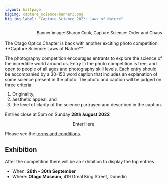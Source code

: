 ```yaml
---
layout: halfpage
bigimg: capture_science/banner3.png
big_img_label: "Capture Science 2022: Laws of Nature"
---
```

<link rel="stylesheet" href="https://cdn.jsdelivr.net/npm/semantic-ui@2.4.2/dist/semantic.min.css">
<div style="text-align: right; font-size: 10pt;">
Banner image: Sharon Cook, Capture Science: Order and Chaos
</div>
<br>
The Otago Optics Chapter is back with another exciting photo competition: **Capture Science: Laws of Nature**


The photography competition encourages entrants to explore the science of the incredible world around us. Entry to the photo competition is free, and open to people of all ages and photography skill levels. Each entry should be accompanied by a 30-150 word caption that includes an explanation of some science present in the photo. The photo and caption will be judged on three criteria: 

1. Originality,
2. aesthetic appeal, and 
3. the level of clarity of the science portrayed and described in the caption.

Entries close at 5pm on Sunday **28th August 2022**

<div style="text-align:center">
<div class="ui huge teal button" onclick="window.location.href='https://forms.gle/9fH5Z5Jop67wTh626';">Enter Here</div>
</div>

Please see the [terms and conditions](https://docs.google.com/document/d/e/2PACX-1vTaQ-ppYvAGO-7rnkuIdsUEWMFHAonWSkQGrYoyrbUfdDDCqDrKWKwCMcWdLK5Dv0NLnSpNxA16cqIf/pub).

<!---
, and to submit your photograph entries, click the button below
**TO DO: ADD BUTTON**
Follow the even on [Facebook]() **TO DO: LINK TO FB EVENT ONCE CREATED**
--->
## Exhibition
After the competition there will be an exhibition to display the top entries
 - When: **26th - 30th September**
 - Where: **Otago Museum**, 419 Great King Street, Dunedin
